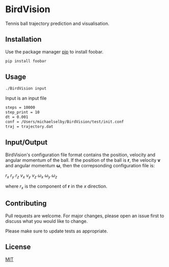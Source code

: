 # BirdVision

Tennis ball trajectory prediction and visualisation.

## Installation

Use the package manager [pip](https://pip.pypa.io/en/stable/) to install foobar.

```bash
pip install foobar
```

## Usage

```bash
./BirdVision input
```

Input is an input file
```bash
steps = 10000
step_print = 10
dt = 0.001
conf = /Users/michaelselby/BirdVision/test/init.conf
traj = trajectory.dat
```

## Input/Output

BirdVision's configuration file format contains the position, velocity and angular momentum of the ball. If the position of the ball is $\mathbf{r}$, the velocity $\mathbf{v}$ and angular momentum $\mathbf{\omega}$, then the correpsonding configuration file is:


$r_{x}$ $r_{y}$ $r_{z}$ $v_{x}$ $v_{y}$ $v_{z}$ $\omega_{x}$ $\omega_{y}$ $\omega_{z}$

where $r_{x}$ is the component of $\mathbf{r}$ in the $x$ direction.


## Contributing

Pull requests are welcome. For major changes, please open an issue first
to discuss what you would like to change.

Please make sure to update tests as appropriate.

## License


[MIT](https://choosealicense.com/licenses/mit/)
